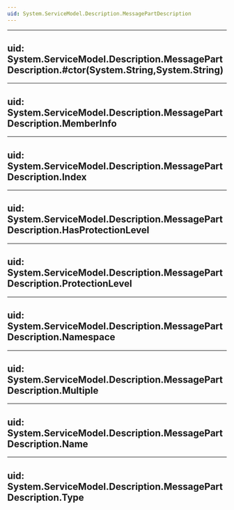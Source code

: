 ```yaml
---
uid: System.ServiceModel.Description.MessagePartDescription
---
```


---
uid: System.ServiceModel.Description.MessagePartDescription.#ctor(System.String,System.String)
---

---
uid: System.ServiceModel.Description.MessagePartDescription.MemberInfo
---

---
uid: System.ServiceModel.Description.MessagePartDescription.Index
---

---
uid: System.ServiceModel.Description.MessagePartDescription.HasProtectionLevel
---

---
uid: System.ServiceModel.Description.MessagePartDescription.ProtectionLevel
---

---
uid: System.ServiceModel.Description.MessagePartDescription.Namespace
---

---
uid: System.ServiceModel.Description.MessagePartDescription.Multiple
---

---
uid: System.ServiceModel.Description.MessagePartDescription.Name
---

---
uid: System.ServiceModel.Description.MessagePartDescription.Type
---
